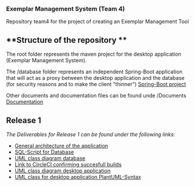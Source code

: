 ### Exemplar Management System (Team 4)

Repository team4 for the project of creating an Exemplar Management Tool

## **Structure of the repository **

The root folder represents the maven project for the desktop application (Exemplar Management System).

The /database folder represents an independent Spring-Boot application that will act as a proxy between the desktop application and the database (for security reasons and to make the client "thinner")
[Spring-Boot project](https://github.com/jku-win-se/teaching-2021.prse-exemplar-team4/tree/main/database)

Other documents and documentation files can be found unde /Documents
[Documentation](https://github.com/jku-win-se/teaching-2021.prse-exemplar-team4/tree/main/Documents)

## **Release 1**

*The Deliverables for Release 1 can be found under the following links:*

* [General architecture of the application](https://github.com/jku-win-se/teaching-2021.prse-exemplar-team4/blob/main/Documents/Release%201/General%20Architecture%200.pdf)
* [SQL-Script for Database](https://github.com/jku-win-se/teaching-2021.prse-exemplar-team4/blob/main/Documents/database_script/Logic_Design.sql) 
* [UML class diagram database](https://github.com/jku-win-se/teaching-2021.prse-exemplar-team4/blob/main/Documents/Release%201/Database_Diagram.png)
* [Link to CircleCI confirming succesfull builds](https://app.circleci.com/pipelines/github/jku-win-se) 
* [UML class diagram desktop application](https://github.com/jku-win-se/teaching-2021.prse-exemplar-team4/blob/main/Documents/Release%201/UML_Desktop_Application.png)
* [UML class for desktop application PlantUML-Syntax](https://github.com/jku-win-se/teaching-2021.prse-exemplar-team4/blob/main/Documents/Release%201/clientapplication.puml)



